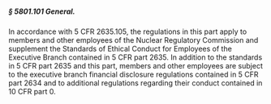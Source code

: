 ##### § 5801.101 General. #####

In accordance with 5 CFR 2635.105, the regulations in this part apply to members and other employees of the Nuclear Regulatory Commission and supplement the Standards of Ethical Conduct for Employees of the Executive Branch contained in 5 CFR part 2635. In addition to the standards in 5 CFR part 2635 and this part, members and other employees are subject to the executive branch financial disclosure regulations contained in 5 CFR part 2634 and to additional regulations regarding their conduct contained in 10 CFR part 0.
